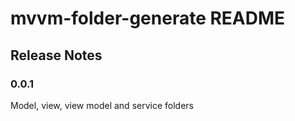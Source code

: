 # mvvm-folder-generate README
## Release Notes

### 0.0.1

Model, view, view model and service folders
